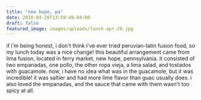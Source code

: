 ```yaml
---
title: "new hope, pa"
date: 2018-04-26T13:59:49-04:00
draft: false
featured_image: images/uploads/lunch-apr-26.jpg
---
```

if i'm being honest, i don't think i've ever tried peruvian-latin fusion food, so my lunch today was a nice change! this beautiful arrangement came from lima fusion, located in ferry market, new hope, pennsylvania. it consisted of two empanadas, one pollo, the other ropa vieja, a lima salad, and tostados with guacamole. now, i have no idea what was in the guacamole, but it was incredible! it was saltier and had more lime flavor than guac usually does. i also loved the empanadas, and the sauce that came with them wasn't too spicy at all.
